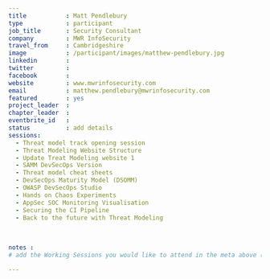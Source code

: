 ```yaml
---
title           : Matt Pendlebury
type            : participant
job_title       : Security Consultant
company         : MWR InfoSecurity
travel_from     : Cambridgeshire
image           : /participant/images/matthew-pendlebury.jpg
linkedin        : 
twitter         : 
facebook        :
website         : www.mwrinfosecurity.com
email           : matthew.pendlebury@mwrinfosecurity.com
featured        : yes
project_leader  :
chapter_leader  :
eventbrite_id   :
status          : add details
sessions:
  - Threat model track opening session
  - Threat Modeling Website Structure
  - Update Treat Modeling website 1
  - SAMM DevSecOps Version
  - Threat model cheat sheets
  - DevSecOps Maturity Model (DSOMM)
  - OWASP DevSecOps Studio
  - Hands on Chaos Experiments
  - AppSec SOC Monitoring Visualisation
  - Securing the CI Pipeline
  - Back to the future with Threat Modeling
  
  
  
notes :
# add the Working Sessions you would like to attend in the meta above (use the session's title) e.g. sessions (one per line): -Security Playbooks Diagrams -Hackathon Daily Sessions

---
```


<!-- put more details about participant here -->
